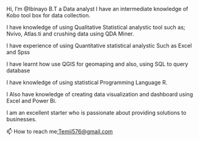  Hi, I’m @Ibinayo B.T a Data analyst 
 I have an intermediate knowledge of Kobo tool box for data collection.

 I have knowledge of using Qualitative Statistical analystic tool such as; Nvivo, Atlas.ti and crushing data using QDA Miner.

 I have experience of using Quantitative statistical analystic  Such as Excel and Spss 


 I have learnt how use QGIS for geomaping and also, using SQL to query database 


 I have knowledge of using statistical  Programming Language R.

 I Also have knowledge of creating data visualization and dashboard using Excel and Power Bi.

 I am an excellent starter who is passionate about providing solutions to businesses.


📫 How to reach me;Temii576@gmail.com

<!---
Teminayo/Teminayo is a ✨ special ✨ repository because its `README.md` (this file) appears on your GitHub profile.
You can click the Preview link to take a look at your changes.
--->
